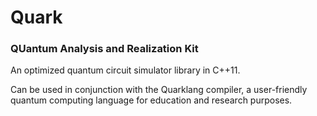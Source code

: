 Quark
=======
### QUantum Analysis and Realization Kit

An optimized quantum circuit simulator library in C++11. 

Can be used in conjunction with the Quarklang compiler, a user-friendly quantum computing language for education and research purposes. 
